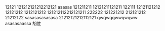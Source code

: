 12121
121212121212212121
asasas
121211211
12121211121211
122111
12121121212
12121212
1212121212
121212112212121211
222222
121221212
212121212
21212122
sasasasasasasa
21212121212112121
qwqwqqwwqwqww
asasasaassa
胡胜
